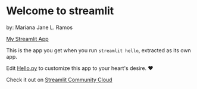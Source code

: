# Welcome to streamlit

by: Mariana Jane L. Ramos

[My Streamlit App](https://ramos-3a-oyz1efdk88h.streamlit.app/)

This is the app you get when you run `streamlit hello`, extracted as its own app.

Edit [Hello.py](./Hello.py) to customize this app to your heart's desire. ❤️

Check it out on [Streamlit Community Cloud](https://st-hello-app.streamlit.app/)
